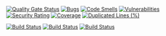 [![Quality Gate Status](https://sonarcloud.io/api/project_badges/measure?project=eso-status_discord-bot&metric=alert_status)](https://sonarcloud.io/summary/new_code?id=eso-status_discord-bot)
[![Bugs](https://sonarcloud.io/api/project_badges/measure?project=eso-status_discord-bot&metric=bugs)](https://sonarcloud.io/summary/new_code?id=eso-status_discord-bot)
[![Code Smells](https://sonarcloud.io/api/project_badges/measure?project=eso-status_discord-bot&metric=code_smells)](https://sonarcloud.io/summary/new_code?id=eso-status_discord-bot)
[![Vulnerabilities](https://sonarcloud.io/api/project_badges/measure?project=eso-status_discord-bot&metric=vulnerabilities)](https://sonarcloud.io/summary/new_code?id=eso-status_discord-bot)
[![Security Rating](https://sonarcloud.io/api/project_badges/measure?project=eso-status_discord-bot&metric=security_rating)](https://sonarcloud.io/summary/new_code?id=eso-status_discord-bot)
[![Coverage](https://sonarcloud.io/api/project_badges/measure?project=eso-status_discord-bot&metric=coverage)](https://sonarcloud.io/summary/new_code?id=eso-status_discord-bot)
[![Duplicated Lines (%)](https://sonarcloud.io/api/project_badges/measure?project=eso-status_discord-bot&metric=duplicated_lines_density)](https://sonarcloud.io/summary/new_code?id=eso-status_discord-bot)

[![Build Status](https://github.com/eso-status/discord-bot/workflows/CI/badge.svg)](https://github.com/eso-status/discord-bot/actions/workflows/CI.yaml)
[![Build Status](https://github.com/eso-status/discord-bot/workflows/CD/badge.svg)](https://github.com/eso-status/discord-bot/actions/workflows/CD.yaml)
[![Build Status](https://github.com/eso-status/discord-bot/workflows/RELEASE/badge.svg)](https://github.com/eso-status/discord-bot/actions/workflows/RELEASE.yaml)
